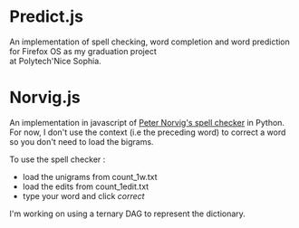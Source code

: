 Predict.js
==========

An implementation of spell checking, word completion and word prediction for Firefox OS as my graduation project<br/> 
at Polytech'Nice Sophia.

Norvig.js
=========

An implementation in javascript of [Peter Norvig's spell checker](http://norvig.com/ngrams/ch14.pdf) in Python.
For now, I don't use the context (i.e the preceding word) to correct a word so you don't need to load the bigrams.

To use the spell checker :
* load the unigrams from count_1w.txt
* load the edits from count_1edit.txt
* type your word and click _correct_

I'm working on using a ternary DAG to represent the dictionary.
